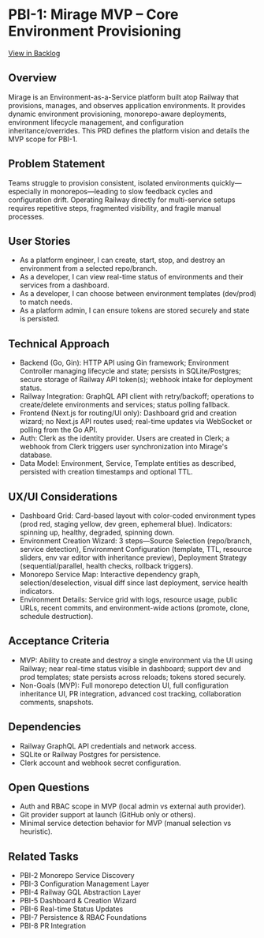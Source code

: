 # PBI-1: Mirage MVP – Core Environment Provisioning

[View in Backlog](../backlog.md#user-content-1)

## Overview
Mirage is an Environment-as-a-Service platform built atop Railway that provisions, manages, and observes application environments. It provides dynamic environment provisioning, monorepo-aware deployments, environment lifecycle management, and configuration inheritance/overrides. This PRD defines the platform vision and details the MVP scope for PBI-1.

## Problem Statement
Teams struggle to provision consistent, isolated environments quickly—especially in monorepos—leading to slow feedback cycles and configuration drift. Operating Railway directly for multi-service setups requires repetitive steps, fragmented visibility, and fragile manual processes.

## User Stories
- As a platform engineer, I can create, start, stop, and destroy an environment from a selected repo/branch.
- As a developer, I can view real-time status of environments and their services from a dashboard.
- As a developer, I can choose between environment templates (dev/prod) to match needs.
- As a platform admin, I can ensure tokens are stored securely and state is persisted.

## Technical Approach
- Backend (Go, Gin): HTTP API using Gin framework; Environment Controller managing lifecycle and state; persists in SQLite/Postgres; secure storage of Railway API token(s); webhook intake for deployment status.
- Railway Integration: GraphQL API client with retry/backoff; operations to create/delete environments and services; status polling fallback.
- Frontend (Next.js for routing/UI only): Dashboard grid and creation wizard; no Next.js API routes used; real-time updates via WebSocket or polling from the Go API.
- Auth: Clerk as the identity provider. Users are created in Clerk; a webhook from Clerk triggers user synchronization into Mirage's database.
- Data Model: Environment, Service, Template entities as described, persisted with creation timestamps and optional TTL.

## UX/UI Considerations
- Dashboard Grid: Card-based layout with color-coded environment types (prod red, staging yellow, dev green, ephemeral blue). Indicators: spinning up, healthy, degraded, spinning down.
- Environment Creation Wizard: 3 steps—Source Selection (repo/branch, service detection), Environment Configuration (template, TTL, resource sliders, env var editor with inheritance preview), Deployment Strategy (sequential/parallel, health checks, rollback triggers).
- Monorepo Service Map: Interactive dependency graph, selection/deselection, visual diff since last deployment, service health indicators.
- Environment Details: Service grid with logs, resource usage, public URLs, recent commits, and environment-wide actions (promote, clone, schedule destruction).

## Acceptance Criteria
- MVP: Ability to create and destroy a single environment via the UI using Railway; near real-time status visible in dashboard; support dev and prod templates; state persists across reloads; tokens stored securely.
- Non-Goals (MVP): Full monorepo detection UI, full configuration inheritance UI, PR integration, advanced cost tracking, collaboration comments, snapshots.

## Dependencies
- Railway GraphQL API credentials and network access.
- SQLite or Railway Postgres for persistence.
- Clerk account and webhook secret configuration.

## Open Questions
- Auth and RBAC scope in MVP (local admin vs external auth provider).
- Git provider support at launch (GitHub only or others).
- Minimal service detection behavior for MVP (manual selection vs heuristic).

## Related Tasks
- PBI-2 Monorepo Service Discovery
- PBI-3 Configuration Management Layer
- PBI-4 Railway GQL Abstraction Layer
- PBI-5 Dashboard & Creation Wizard
- PBI-6 Real-time Status Updates
- PBI-7 Persistence & RBAC Foundations
- PBI-8 PR Integration
